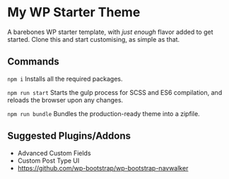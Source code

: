 # My WP Starter Theme

A barebones WP starter template, with _just enough_ flavor added to get started. Clone this and start customising, as simple as that.

## Commands

`npm i`
Installs all the required packages.

`npm run start`
Starts the gulp process for SCSS and ES6 compilation, and reloads the browser upon any changes.

`npm run bundle`
Bundles the production-ready theme into a zipfile.

## Suggested Plugins/Addons

- Advanced Custom Fields
- Custom Post Type UI
- https://github.com/wp-bootstrap/wp-bootstrap-navwalker
